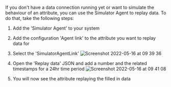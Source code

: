 If you don't have a data connection running yet or want to simulate the behaviour of an attribute, you can use the Simulator Agent to replay data. To do that, take the following steps:
1. Add the 'Simulator Agent' to your system
2. Add the configuration 'Agent link' to the attribute you want to replay data for
3. Select the 'SimulatorAgentLink'
![Screenshot 2022-05-16 at 09 39 36](https://user-images.githubusercontent.com/11444149/168543105-99d11283-b427-404f-a9d8-3a6449ab87d1.png)

4. Open the 'Replay data' JSON and add a number and the related timestamps for a 24hr time period
![Screenshot 2022-05-16 at 09 41 08](https://user-images.githubusercontent.com/11444149/168543257-d1ff69a7-551b-4cbb-9763-7c31e42c7284.png)

5. You will now see the attribute replaying the filled in data
